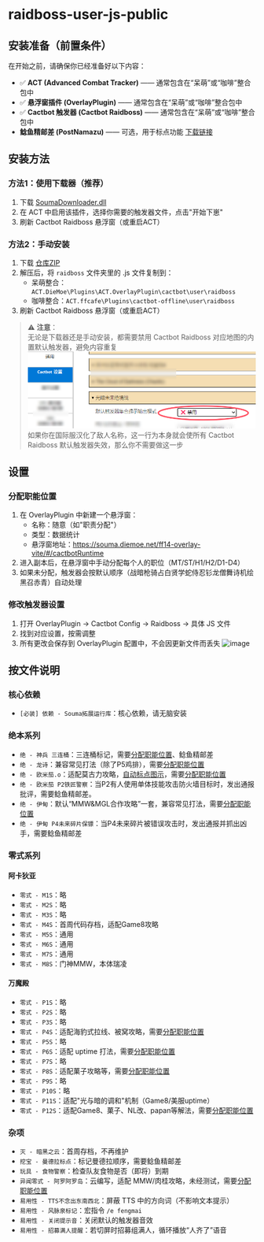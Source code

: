 # raidboss-user-js-public

## 安装准备（前置条件）

在开始之前，请确保你已经准备好以下内容：

- ✅ **ACT (Advanced Combat Tracker)**  —— 通常包含在“呆萌”或“咖啡”整合包中
- ✅ **悬浮窗插件 (OverlayPlugin)** —— 通常包含在“呆萌”或“咖啡”整合包中
- ✅ **Cactbot 触发器 (Cactbot Raidboss)** —— 通常包含在“呆萌”或“咖啡”整合包中
- **鲶鱼精邮差 (PostNamazu)** —— 可选，用于标点功能 [下载链接](https://github.com/Natsukage/PostNamazu/releases)

## 安装方法

### 方法1：使用下载器（推荐）

1. 下载 [SoumaDownloader.dll](https://github.com/Souma-Sumire/SoumaDownloader/releases)
2. 在 ACT 中启用该插件，选择你需要的触发器文件，点击"开始下崽"
3. 刷新 Cactbot Raidboss 悬浮窗（或重启ACT）

### 方法2：手动安装

1. 下载 [仓库ZIP](https://github.com/Souma-Sumire/raidboss-user-js-public/archive/refs/heads/main.zip)
2. 解压后，将 `raidboss` 文件夹里的 .js 文件复制到：
   - 呆萌整合：`ACT.DieMoe\Plugins\ACT.OverlayPlugin\cactbot\user\raidboss`
   - 咖啡整合：`ACT.ffcafe\Plugins\cactbot-offline\user\raidboss`
3. 刷新 Cactbot Raidboss 悬浮窗（或重启ACT）

> ⚠️ **注意**：  
> 无论是下载器还是手动安装，都需要禁用 Cactbot Raidboss 对应地图的内置默认触发器，避免内容重复
![795c401924a050f7eeeaef22b1d1b0c2](/img/eden.png)
> 如果你在国际服汉化了敌人名称，这一行为本身就会使所有 Cactbot Raidboss 默认触发器失效，那么你不需要做这一步

## 设置

### 分配职能位置

1. 在 OverlayPlugin 中新建一个悬浮窗：
   - 名称：随意（如"职责分配"）
   - 类型：数据统计
   - 悬浮窗地址：<https://souma.diemoe.net/ff14-overlay-vite/#/cactbotRuntime>
2. 进入副本后，在悬浮窗中手动分配每个人的职位（MT/ST/H1/H2/D1-D4）
3. 如果未分配，触发器会按默认顺序（战暗枪骑占白贤学蛇侍忍钐龙僧舞诗机绘黑召赤青）自动处理

### 修改触发器设置

1. 打开 OverlayPlugin → Cactbot Config → Raidboss → 具体 JS 文件
2. 找到对应设置，按需调整
3. 所有更改会保存到 OverlayPlugin 配置中，不会因更新文件而丢失
![image](https://github.com/user-attachments/assets/3efa5c75-e02d-46c2-a987-eaf008c9e039)

## 按文件说明

### 核心依赖

- `[必装] 依赖 - Souma拓展运行库`：核心依赖，请无脑安装

### 绝本系列

- `绝 - 神兵 三连桶`：三连桶标记，需要[分配职能位置](#分配职能位置)、鲶鱼精邮差
- `绝 - 龙诗`：兼容常见打法（除了P5鸡排），需要[分配职能位置](#分配职能位置)
- `绝 - 欧米茄.o`：适配莫古力攻略，[自动标点图示](https://docs.qq.com/doc/DTXZHb1lXcUZ4eXBh)，需要[分配职能位置](#分配职能位置)
- `绝 - 欧米茄 P2铁匠警察`：当P2有人使用单体技能攻击防火墙目标时，发出通报批评，需要鲶鱼精邮差。
- `绝 - 伊甸`：默认“MMW&MGL合作攻略”一套，兼容常见打法，需要[分配职能位置](#分配职能位置)
- `绝 - 伊甸 P4未来碎片保镖`：当P4未来碎片被错误攻击时，发出通报并抓出凶手，需要鲶鱼精邮差

### 零式系列

#### 阿卡狄亚

- `零式 - M1S`：略
- `零式 - M2S`：略
- `零式 - M3S`：略
- `零式 - M4S`：首周代码存档，适配Game8攻略
- `零式 - M5S`：通用
- `零式 - M6S`：通用
- `零式 - M7S`：通用
- `零式 - M8S`：门神MMW，本体瑞凌

#### 万魔殿

- `零式 - P1S`：略
- `零式 - P2S`：略
- `零式 - P3S`：略
- `零式 - P4S`：适配海豹式拉线、被窝攻略，需要[分配职能位置](#分配职能位置)
- `零式 - P5S`：略
- `零式 - P6S`：适配 uptime 打法，需要[分配职能位置](#分配职能位置)
- `零式 - P7S`：略
- `零式 - P8S`：适配菓子攻略等，需要[分配职能位置](#分配职能位置)
- `零式 - P9S`：略
- `零式 - P10S`：略
- `零式 - P11S`：适配"光与暗的调和"机制（Game8/美服uptime）
- `零式 - P12S`：适配Game8、菓子、NL改、papan等解法，需要[分配职能位置](#分配职能位置)

### 杂项

- `灭 - 暗黑之云`：首周存档，不再维护
- `挖宝 - 曼德拉标点`：标记曼德拉顺序，需要鲶鱼精邮差
- `玩具 - 食物警察`：检查队友食物是否（即将）到期
- `异闻零式 - 阿罗阿罗岛`：云编写，适配 MMW/肉桂攻略，未经测试，需要[分配职能位置](#分配职能位置)
- `易用性 - TTS不念出东南西北`：屏蔽 TTS 中的方向词（不影响文本提示）
- `易用性 - 风脉泉标记`：宏指令 `/e fengmai`
- `易用性 - 关闭提示音`：关闭默认的触发器音效
- `易用性 - 招募满人提醒`：若切屏时招募组满人，循环播放“人齐了”语音
